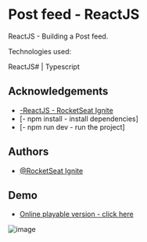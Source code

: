 # Post feed - ReactJS     

ReactJS - Building a Post feed.

 
Technologies used:

ReactJS# | Typescript 













## Acknowledgements

 - [-ReactJS - RocketSeat Ignite](https://app.rocketseat.com.br/node/chapter-i-6)
 - [- npm install - install dependencies]
 - [- npm run dev - run the project]

## Authors

- [@RocketSeat Ignite](https://app.rocketseat.com.br/node/chapter-i-6)





## Demo

- [Online playable version - click here](https://630d3f4bdad2303af7b8d744--willowy-concha-8edf5c.netlify.app/)

![image](https://user-images.githubusercontent.com/63982700/187311536-f53a39c2-2b44-4061-b799-9bd06e061c85.png)
